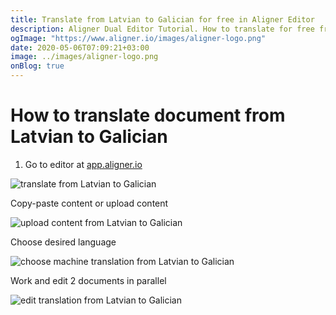 ```yaml
---
title: Translate from Latvian to Galician for free in Aligner Editor
description: Aligner Dual Editor Tutorial. How to translate for free from Latvian to Galician. Aligner is multilingual document management platform. 
ogImage: "https://www.aligner.io/images/aligner-logo.png"
date: 2020-05-06T07:09:21+03:00
image: ../images/aligner-logo.png
onBlog: true
---
```


# How to translate document from Latvian to Galician

1. Go to editor at [app.aligner.io](https://app.aligner.io "Aligner App web page")

![translate from Latvian to Galician](../aligner-blank-editor.png "translate from Latvian to Galician")

Copy-paste content or upload content

![upload content from Latvian to Galician](../aligner-uploaded-document.png "upload content from Latvian to Galician")

Choose desired language

![choose machine translation from Latvian to Galician](../aligner-language-dropdown.png "choose machine translation from Latvian to Galician")

Work and edit 2 documents in parallel

![edit translation from Latvian to Galician](../aligner-double-sitded-editor.png "edit translation from Latvian to Galician")


